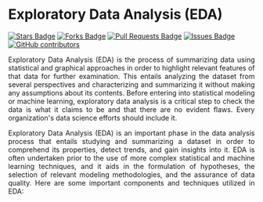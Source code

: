 # Exploratory Data Analysis (EDA)

<a href="https://github.com/arifadli/Exploratory-Data-Analysis/stargazers"><img src="https://img.shields.io/github/stars/arifadli/Exploratory-Data-Analysis" alt="Stars Badge"/></a>
<a href="https://github.com/arifadli/Exploratory-Data-Analysis/network/members"><img src="https://img.shields.io/github/forks/arifadli/Exploratory-Data-Analysis" alt="Forks Badge"/></a>
<a href="https://github.com/arifadli/Exploratory-Data-Analysis/pulls"><img src="https://img.shields.io/github/issues-pr/arifadli/Exploratory-Data-Analysis" alt="Pull Requests Badge"/></a>
<a href="https://github.com/arifadli/Exploratory-Data-Analysis/issues"><img src="https://img.shields.io/github/issues/arifadli/Exploratory-Data-Analysis" alt="Issues Badge"/></a>
<a href="https://github.com/arifadli/Exploratory-Data-Analysis/contributors"><img alt="GitHub contributors" src="https://img.shields.io/github/contributors/arifadli/Exploratory-Data-Analysis?color=2b9348"></a>


<p align="justify">Exploratory Data Analysis (EDA) is the process of summarizing data using statistical and graphical approaches in order to highlight relevant features of that data for further examination. This entails analyzing the dataset from several perspectives and characterizing and summarizing it without making any assumptions about its contents.
Before entering into statistical modeling or machine learning, exploratory data analysis is a critical step to check the data is what it claims to be and that there are no evident flaws. Every organization's data science efforts should include it.</p>

<p align="justify">Exploratory Data Analysis (EDA) is an important phase in the data analysis process that entails studying and summarizing a dataset in order to comprehend its properties, detect trends, and gain insights into it. EDA is often undertaken prior to the use of more complex statistical and machine learning techniques, and it aids in the formulation of hypotheses, the selection of relevant modeling methodologies, and the assurance of data quality. Here are some important components and techniques utilized in EDA: </p>


